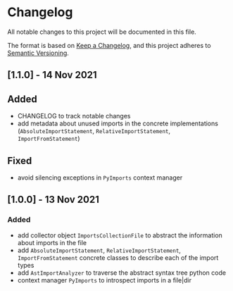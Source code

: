 # Changelog

All notable changes to this project will be documented in this file.

The format is based on [Keep a Changelog](https://keepachangelog.com/en/1.0.0/),
and this project adheres to [Semantic Versioning](https://semver.org/spec/v2.0.0.html).

## [1.1.0] - 14 Nov 2021

## Added
- CHANGELOG to track notable changes
- add metadata about unused imports in the concrete implementations (`AbsoluteImportStatement`, `RelativeImportStatement`, `ImportFromStatement`)

## Fixed
- avoid silencing exceptions in `PyImports` context manager

## [1.0.0] - 13 Nov 2021

### Added

- add collector object `ImportsCollectionFile` to abstract the information about imports in the file
- add `AbsoluteImportStatement`, `RelativeImportStatement`, `ImportFromStatement` concrete classes to describe each of the import types
- add `AstImportAnalyzer` to traverse the abstract syntax tree python code
- context manager `PyImports` to introspect imports in a file|dir 
